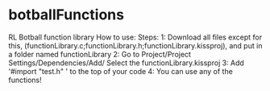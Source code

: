 botballFunctions
================

RL Botball function library
How to use:
  Steps:
   1: Download all files except for this, (functionLibrary.c;functionLibrary.h;functionLibrary.kissproj),
   and put in a folder named functionLibrary
    2: Go to Project/Project Settings/Dependencies/Add/ Select the functionLibrary.kissproj
   3: Add '#import "test.h" ' to the top of your code
   4: You can use any of the functions!
